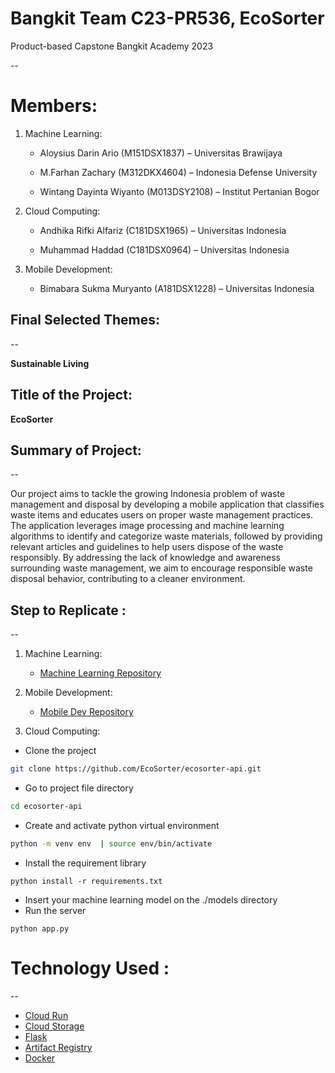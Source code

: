 
# Bangkit Team C23-PR536, EcoSorter

  

Product-based Capstone Bangkit Academy 2023

--

# Members:

1. Machine Learning:

	- Aloysius Darin Ario (M151DSX1837) – Universitas Brawijaya

	- M.Farhan Zachary (M312DKX4604) – Indonesia Defense University

	- Wintang Dayinta Wiyanto (M013DSY2108) – Institut Pertanian Bogor

  

2. Cloud Computing:

	- Andhika Rifki Alfariz (C181DSX1965) – Universitas Indonesia

	- Muhammad Haddad (C181DSX0964) – Universitas Indonesia

  

3. Mobile Development:

	- Bimabara Sukma Muryanto (A181DSX1228) – Universitas Indonesia

  

## Final Selected Themes:

--

**Sustainable Living**

  

## Title of the Project:
**EcoSorter**

## Summary of Project:

--

Our project aims to tackle the growing Indonesia problem of waste management and disposal by developing a mobile application that classifies waste items and educates users on proper waste management practices. The application leverages image processing and machine learning algorithms to identify and categorize waste materials, followed by providing relevant articles and guidelines to help users dispose of the waste responsibly. By addressing the lack of knowledge and awareness surrounding waste management, we aim to encourage responsible waste disposal behavior, contributing to a cleaner environment.

  

## Step to Replicate :

--

  

1. Machine Learning:

	- [Machine Learning Repository](https://github.com/EcoSorter/ecosorter-mobileApp)

  

2. Mobile Development:
	-	[Mobile Dev Repository](https://github.com/EcoSorter/ecosorter-mobileApp)

3. Cloud Computing:

- Clone the project 
```bash
git clone https://github.com/EcoSorter/ecosorter-api.git
```
- Go to project file directory
```bash
cd ecosorter-api
```
- Create and activate python virtual environment 
```bash
python -m venv env  | source env/bin/activate
``` 
- Install the requirement library
```
python install -r requirements.txt
```
- Insert your machine learning model on the ./models directory
- Run the server
```
python app.py
```
# Technology Used :
--
- [Cloud Run](https://cloud.google.com/run/)
- [Cloud Storage](https://cloud.google.com/storage)
- [Flask](https://flask.palletsprojects.com/)
- [Artifact Registry](https://cloud.google.com/artifact-registry)
- [Docker](https://www.docker.com/)


 